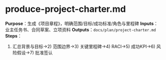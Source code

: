 # produce-project-charter.md

**Purpose**：生成《项目章程》，明确范围/目标/成功标准/角色与里程碑
**Inputs**：业主任务书、合同草案、立项资料
**Outputs**：`docs/plan/project-charter.md`
**Steps**：

1. 汇总背景与目标→2) 范围边界→3) 关键里程碑→4) RACI→5) 成功KPI→6) 风险假设→7) 批准签认
